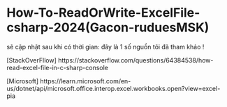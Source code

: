 # How-To-ReadOrWrite-ExcelFile-csharp-2024(Gacon-ruduesMSK)
sẽ cập nhật sau khi có thời gian:
đây là 1 số nguồn tôi đã tham khảo !
<p>[StackOverFllow] https://stackoverflow.com/questions/64384538/how-read-excel-file-in-c-sharp-console<p/>
<p>[Microsoft] https://learn.microsoft.com/en-us/dotnet/api/microsoft.office.interop.excel.workbooks.open?view=excel-pia<p/>
